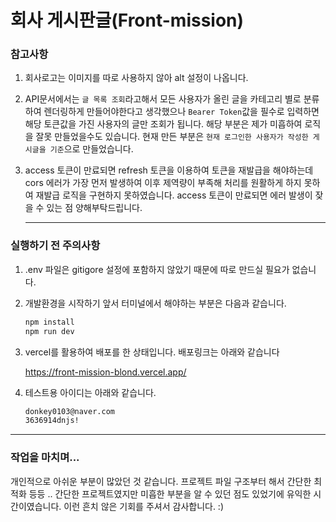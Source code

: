 # 회사 게시판글(Front-mission)

### 참고사항

1. 회사로고는 이미지를 따로 사용하지 않아 alt 설정이 나옵니다.
2. API문서에서는 `글 목록 조회`라고해서 모든 사용자가 올린 글을 카테고리 별로 분류하여 렌더링하게 만들어야한다고 생각했으나 `Bearer Token`값을 필수로 입력하면 해당 토큰값을 가진 사용자의 글만 조회가 됩니다. 해당 부분은 제가 미흡하여 로직을 잘못 만들었을수도 있습니다.
   현재 만든 부분은 `현재 로그인한 사용자가 작성한 게시글을 기준`으로 만들었습니다.
3. access 토큰이 만료되면 refresh 토큰을 이용하여 토큰을 재발급을 해야하는데 cors 에러가 가장 먼저 발생하여 이후 제역량이 부족해 처리를 원활하게 하지 못하여 재발급 로직을 구현하지 못하였습니다. access 토큰이 만료되면 에러 발생이 잦을 수 있는 점 양해부탁드립니다.

   ***

### 실행하기 전 주의사항

1. .env 파일은 gitigore 설정에 포함하지 않았기 때문에 따로 만드실 필요가 없습니다.
2. 개발환경을 시작하기 앞서 터미널에서 해야하는 부분은 다음과 같습니다.
   ```bash
   npm install
   npm run dev
   ```
3. vercel를 활용하여 배포를 한 상태입니다. 배포링크는 아래와 같습니다

   https://front-mission-blond.vercel.app/

4. 테스트용 아이디는 아래와 같습니다.
   ```bash
   donkey0103@naver.com
   3636914dnjs!
   ```

---

### 작업을 마치며...

개인적으로 아쉬운 부분이 많았던 것 같습니다. 프로젝트 파일 구조부터 해서 간단한 최적화 등등 .. 간단한 프로젝트였지만 미흡한 부분을 알 수 있던 점도 있었기에 유익한 시간이였습니다. 이런 흔치 않은 기회를 주셔서 감사합니다. :)
